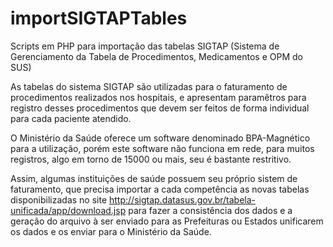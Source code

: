 # importSIGTAPTables
Scripts em PHP para importação das tabelas SIGTAP (Sistema de Gerenciamento da Tabela de Procedimentos, Medicamentos e OPM do SUS)

As tabelas do sistema SIGTAP são utilizadas para o faturamento de procedimentos realizados nos hospitais, e apresentam paramêtros para registro desses procedimentos que devem ser feitos de forma individual para cada paciente atendido. 

O Ministério da Saúde oferece um software denominado BPA-Magnético para a utilização, porém este software não funciona em rede, para muitos registros, algo em torno de 15000 ou mais, seu é bastante restritivo.

Assim, algumas instituições de saúde possuem seu próprio sistem de faturamento, que precisa importar a cada competência as novas tabelas disponibilizadas no site http://sigtap.datasus.gov.br/tabela-unificada/app/download.jsp para fazer a consistência dos dados e a geração do arquivo à ser enviado para as Prefeituras ou Estados unificarem os dados e os enviar para o Ministério da Saúde.
